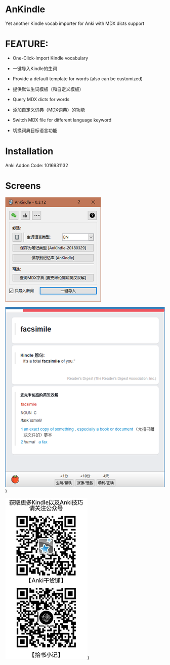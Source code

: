 # AnKindle
Yet another Kindle vocab importer for Anki with MDX dicts support

# FEATURE:

- One-Click-Import Kindle vocabulary
- 一键导入Kindle的生词

- Provide a default template for words (also can be customized)
- 提供默认生词模板（和自定义模板）

- Query MDX dicts for words
- 添加自定义词典（MDX词典）的功能

- Switch MDX file for different language keyword 
- 切换词典目标语言功能

# Installation
Anki Addon Code: 1016931132

# Screens
![](screens\main.png)

![](screens\default_template.png))

![](AnKindle\resource\AnKindle.jpg))
